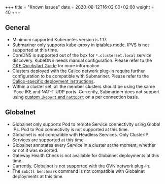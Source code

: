 +++
title = "Known Issues"
date = 2020-08-12T16:02:00+02:00
weight = 40
+++

## General

* Minimum supported Kubernetes version is 1.17.
* Submariner only supports kube-proxy in iptables mode. IPVS is not supported at this time.
* CoreDNS is supported out of the box for `*.clusterset.local` service discovery. KubeDNS needs manual configuration. Please refer to the
[GKE Quickstart Guide](../../getting-started/quickstart/managed-kubernetes/gke/#final-workaround-for-kubedns) for more information.
* Clusters deployed with the Calico network plug-in require further configuration to be compatible with Submariner. Please refer to the
[Calico-specific deployment instructions](../deployment/calico/).
* Within a cluster set, all the member clusters should be using the same IPsec IKE and NAT-T UDP ports.
Currently, Submariner does not support using [custom `ikeport` and `nattport`](../deployment/subctl/#join-flags-ipsec) on a per connection basis.

## Globalnet

* Globalnet only supports Pod to remote Service connectivity using Global IPs. Pod to Pod connectivity is not supported at this time.
* Globalnet is not compatible with Headless Services. Only ClusterIP Services are supported at this time.
* Globalnet annotates every Service in a cluster at the moment, whether or not it was exported.
* Gateway Health Check is not available for Globalnet deployments at this time.
* Currently, Globalnet is not supported with the OVN network plug-in.
* The `subctl benchmark` command is not compatible with Globalnet deployments at this time.
